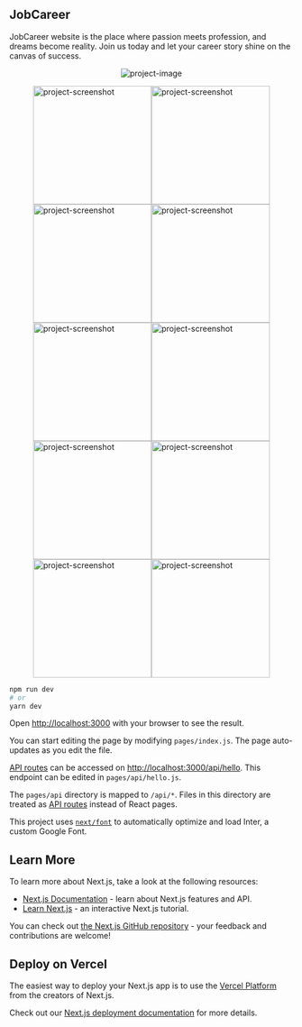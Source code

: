 ## JobCareer

JobCareer website is the place where passion meets profession, and dreams become reality. Join us today and let your career story shine on the canvas of success.

<p align="center"><img src="https://i.imgur.com/FJV6rI6.png" alt="project-image"></p>
<div style="display: flex;flex-wrap: wrap;justify-content: center;align-items: center;">
  <img src="https://i.imgur.com/v90vMEb.png" alt="project-screenshot" width="210">
  <img src="https://i.imgur.com/Yx6bXum.png" alt="project-screenshot" width="210">
  <img src="https://i.imgur.com/y8DlGRK.png" alt="project-screenshot" width="210">
  <img src="https://i.imgur.com/UqV1Zn7.png" alt="project-screenshot" width="210">
  <img src="https://i.imgur.com/xP7MQdI.png" alt="project-screenshot" width="210">
  <img src="https://i.imgur.com/xP7MQdI.png" alt="project-screenshot" width="210">
  <img src="https://i.imgur.com/R16CR7T.png" alt="project-screenshot" width="210">
  <img src="https://i.imgur.com/6C2yuJa.png" alt="project-screenshot" width="210">
  <img src="https://i.imgur.com/ZkNvqPV.png" alt="project-screenshot" width="210">
  <img src="https://i.imgur.com/4r5TpLF.png" alt="project-screenshot" width="210">
</div>

```bash
npm run dev
# or
yarn dev
```

Open [http://localhost:3000](http://localhost:3000) with your browser to see the result.

You can start editing the page by modifying `pages/index.js`. The page auto-updates as you edit the file.

[API routes](https://nextjs.org/docs/api-routes/introduction) can be accessed on [http://localhost:3000/api/hello](http://localhost:3000/api/hello). This endpoint can be edited in `pages/api/hello.js`.

The `pages/api` directory is mapped to `/api/*`. Files in this directory are treated as [API routes](https://nextjs.org/docs/api-routes/introduction) instead of React pages.

This project uses [`next/font`](https://nextjs.org/docs/basic-features/font-optimization) to automatically optimize and load Inter, a custom Google Font.

## Learn More

To learn more about Next.js, take a look at the following resources:

- [Next.js Documentation](https://nextjs.org/docs) - learn about Next.js features and API.
- [Learn Next.js](https://nextjs.org/learn) - an interactive Next.js tutorial.

You can check out [the Next.js GitHub repository](https://github.com/vercel/next.js/) - your feedback and contributions are welcome!

## Deploy on Vercel

The easiest way to deploy your Next.js app is to use the [Vercel Platform](https://vercel.com/new?utm_medium=default-template&filter=next.js&utm_source=create-next-app&utm_campaign=create-next-app-readme) from the creators of Next.js.

Check out our [Next.js deployment documentation](https://nextjs.org/docs/deployment) for more details.
